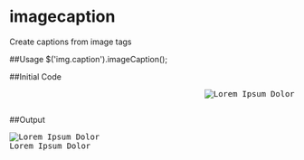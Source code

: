 imagecaption
============

Create captions from image tags



##Usage
$('img.caption').imageCaption();

##Initial Code
<pre>
	<img style="float:right;margin:0 0 15px 15px;" src="http://stevensegallery.com/210/200" class="caption" title="Lorem Ipsum Dolor" />
</pre>

##Output
<pre>
	<figure style="float: left; margin: 0px 15px 15px 0px; height: auto;" class="imageCaption caption-left"><img src="http://stevensegallery.com/212/250" class="caption" title="Lorem Ipsum Dolor"><figcaption>Lorem Ipsum Dolor</figcaption></figure>
</pre>